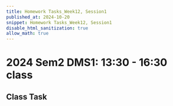 ```yaml
---
title: Homework Tasks_Week12, Session1
published_at: 2024-10-20
snippet: Homework Tasks_Week12, Session1
disable_html_sanitization: true
allow_math: true
---
```

#  2024 Sem2 DMS1: 13:30 - 16:30 class

## Class Task ##